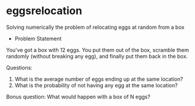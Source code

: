 # eggsrelocation

Solving numerically the problem of relocating eggs at random from a box

* Problem Statement

You've got a box with 12 eggs.
You put them out of the box, scramble them randomly (without breaking any egg), and finally put them back in the box.

Questions:
1) What is the average number of eggs ending up at the same location?
2) What is the probability of not having any egg at the same location?

Bonus question:
What would happen with a box of N eggs?
